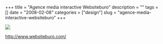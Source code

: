 +++
title = "Agence media interactive Websiteburo"
description = ""
tags = []
date = "2008-02-08"
categories = ["design"]
slug = "agence-media-interactive-websiteburo"
+++


 

  <div id="screens-thumbs" class="clearfix">
    <div class="txt-center" id="design-submission"><a href="http://www.websiteburo.com/"><img id='bluga-thumbnail-958' class='bluga-thumbnail large' src='//media.konigi.com/bluga/
wt47f27ef002e6e_0.jpg'/></a></div>  
  </div>   
<p><a href="http://www.websiteburo.com/">http://www.websiteburo.com/</a></p>





